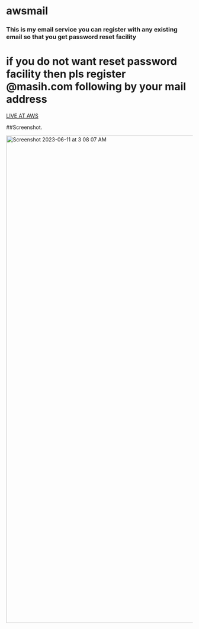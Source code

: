 # awsmail
### This is my email service you can register with any existing email so that you get password reset facility 
# if you do not want reset password facility then pls register @masih.com following by your mail address

[LIVE AT AWS](http://ec2-13-48-46-51.eu-north-1.compute.amazonaws.com/login)

##Screenshot. 

<img width="1313" alt="Screenshot 2023-06-11 at 3 08 07 AM" src="https://github.com/anugrahmasih261/awsmail/assets/65607767/8372457d-7f1d-40c3-a940-58a3c8d9ed25">


